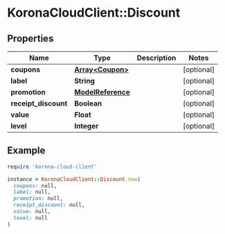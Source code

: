 # KoronaCloudClient::Discount

## Properties

| Name | Type | Description | Notes |
| ---- | ---- | ----------- | ----- |
| **coupons** | [**Array&lt;Coupon&gt;**](Coupon.md) |  | [optional] |
| **label** | **String** |  | [optional] |
| **promotion** | [**ModelReference**](ModelReference.md) |  | [optional] |
| **receipt_discount** | **Boolean** |  | [optional] |
| **value** | **Float** |  | [optional] |
| **level** | **Integer** |  | [optional] |

## Example

```ruby
require 'korona-cloud-client'

instance = KoronaCloudClient::Discount.new(
  coupons: null,
  label: null,
  promotion: null,
  receipt_discount: null,
  value: null,
  level: null
)
```

